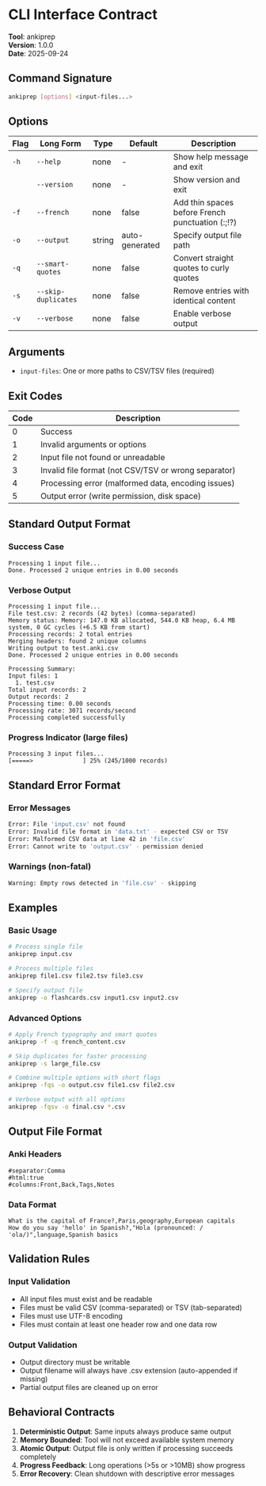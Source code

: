 # CLI Interface Contract

**Tool**: ankiprep  
**Version**: 1.0.0  
**Date**: 2025-09-24

## Command Signature

```bash
ankiprep [options] <input-files...>
```

## Options

| Flag | Long Form | Type | Default | Description |
|------|-----------|------|---------|-------------|
| `-h` | `--help` | none | - | Show help message and exit |
|  | `--version` | none | - | Show version and exit |
| `-f` | `--french` | none | false | Add thin spaces before French punctuation (:;!?) |
| `-o` | `--output` | string | auto-generated | Specify output file path |
| `-q` | `--smart-quotes` | none | false | Convert straight quotes to curly quotes |
| `-s` | `--skip-duplicates` | none | false | Remove entries with identical content |
| `-v` | `--verbose` | none | false | Enable verbose output |

## Arguments

- `input-files`: One or more paths to CSV/TSV files (required)

## Exit Codes

| Code | Description |
|------|-------------|
| 0 | Success |
| 1 | Invalid arguments or options |
| 2 | Input file not found or unreadable |
| 3 | Invalid file format (not CSV/TSV or wrong separator) |
| 4 | Processing error (malformed data, encoding issues) |
| 5 | Output error (write permission, disk space) |

## Standard Output Format

### Success Case

```text
Processing 1 input file...
Done. Processed 2 unique entries in 0.00 seconds
```

### Verbose Output
```text
Processing 1 input file...
File test.csv: 2 records (42 bytes) (comma-separated)
Memory status: Memory: 147.0 KB allocated, 544.0 KB heap, 6.4 MB system, 0 GC cycles (+6.5 KB from start)
Processing records: 2 total entries
Merging headers: found 2 unique columns
Writing output to test.anki.csv
Done. Processed 2 unique entries in 0.00 seconds

Processing Summary:
Input files: 1
  1. test.csv
Total input records: 2
Output records: 2
Processing time: 0.00 seconds
Processing rate: 3071 records/second
Processing completed successfully
```

### Progress Indicator (large files)
```
Processing 3 input files...
[=====>              ] 25% (245/1000 records)
```

## Standard Error Format

### Error Messages
```bash
Error: File 'input.csv' not found
Error: Invalid file format in 'data.txt' - expected CSV or TSV
Error: Malformed CSV data at line 42 in 'file.csv'
Error: Cannot write to 'output.csv' - permission denied
```

### Warnings (non-fatal)
```bash
Warning: Empty rows detected in 'file.csv' - skipping
```

## Examples

### Basic Usage
```bash
# Process single file
ankiprep input.csv

# Process multiple files
ankiprep file1.csv file2.tsv file3.csv

# Specify output file
ankiprep -o flashcards.csv input1.csv input2.csv
```

### Advanced Options
```bash
# Apply French typography and smart quotes
ankiprep -f -q french_content.csv

# Skip duplicates for faster processing
ankiprep -s large_file.csv

# Combine multiple options with short flags
ankiprep -fqs -o output.csv file1.csv file2.csv

# Verbose output with all options
ankiprep -fqsv -o final.csv *.csv
```

## Output File Format

### Anki Headers
```csv
#separator:Comma
#html:true
#columns:Front,Back,Tags,Notes
```

### Data Format
```csv
What is the capital of France?,Paris,geography,European capitals
How do you say 'hello' in Spanish?,"Hola (pronounced: /ˈola/)",language,Spanish basics
```

## Validation Rules

### Input Validation
- All input files must exist and be readable
- Files must be valid CSV (comma-separated) or TSV (tab-separated)
- Files must use UTF-8 encoding
- Files must contain at least one header row and one data row

### Output Validation
- Output directory must be writable
- Output filename will always have .csv extension (auto-appended if missing)
- Partial output files are cleaned up on error

## Behavioral Contracts

1. **Deterministic Output**: Same inputs always produce same output
2. **Memory Bounded**: Tool will not exceed available system memory
3. **Atomic Output**: Output file is only written if processing succeeds completely
4. **Progress Feedback**: Long operations (>5s or >10MB) show progress
5. **Error Recovery**: Clean shutdown with descriptive error messages